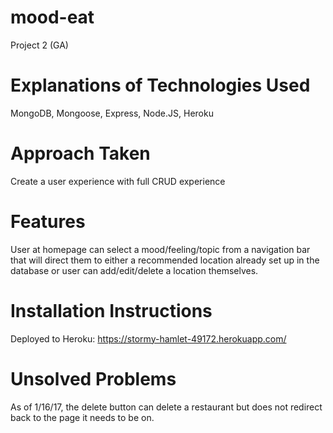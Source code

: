 # mood-eat
Project 2 (GA)

# Explanations of Technologies Used
 MongoDB, Mongoose, Express, Node.JS, Heroku

# Approach Taken
 Create a user experience with full CRUD experience

# Features
 User at homepage can select a mood/feeling/topic from a navigation bar that will direct them to either
 a recommended location already set up in the database or user can add/edit/delete a location themselves.

# Installation Instructions
 Deployed to Heroku: https://stormy-hamlet-49172.herokuapp.com/

# Unsolved Problems
 As of 1/16/17, the delete button can delete a restaurant but does not redirect back to the page it needs to be on.
